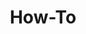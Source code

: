 ---
layout: page
title: How-To
nav: true
nav_order: 6
dropdown: true
children: 
    - title: Waze
      permalink: /waze/
    - title: divider
    - title: Google Map
      permalink: /gmap/
    - title: divider
    - title: Youtube
      permalink: /youtube/
    - title: divider
    - title: Tiktok
      permalink: /tiktok/
    - title: divider
    - title: Karaoke
      permalink: /karaoke/      
    - title: divider
    - title: FLAC
      permalink: https://tlplayer.com  
---
